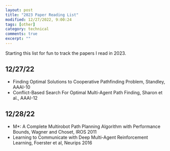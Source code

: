 ```yaml
---
layout: post
title: "2023 Paper Reading List"
modified: 12/27/2022, 9:00:24
tags: [other]
category: technical
comments: true
excerpt: ""
---
```


Starting this list for fun to track the papers I read in 2023.

## 12/27/22
- Finding Optimal Solutions to Cooperative Pathfinding Problem, Standley,
  AAAI-10
- Conflict-Based Search For Optimal Multi-Agent Path Finding, Sharon et al.,
  AAAI-12

## 12/28/22
- M*: A Complete Multirobot Path Planning Algorithm with Performance Bounds,
  Wagner and Choset, IROS 2011
- Learning to Communicate with Deep Multi-Agent Reinforcement Learning,
  Foerster et al, Neurips 2016
